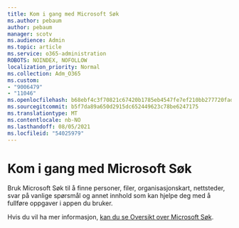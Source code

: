 ```yaml
---
title: Kom i gang med Microsoft Søk
ms.author: pebaum
author: pebaum
manager: scotv
ms.audience: Admin
ms.topic: article
ms.service: o365-administration
ROBOTS: NOINDEX, NOFOLLOW
localization_priority: Normal
ms.collection: Adm_O365
ms.custom:
- "9006479"
- "11046"
ms.openlocfilehash: b68ebf4c3f70821c67420b1785eb4547fe7ef210bb277720fadc26309872467e
ms.sourcegitcommit: b5f7da89a650d2915dc652449623c78be6247175
ms.translationtype: MT
ms.contentlocale: nb-NO
ms.lasthandoff: 08/05/2021
ms.locfileid: "54025979"
---
```

# <a name="get-started-with-microsoft-search"></a>Kom i gang med Microsoft Søk

Bruk Microsoft Søk til å finne personer, filer, organisasjonskart, nettsteder, svar på vanlige spørsmål og annet innhold som kan hjelpe deg med å fullføre oppgaver i appen du bruker.

Hvis du vil ha mer informasjon, [kan du se Oversikt over Microsoft Søk](https://go.microsoft.com/fwlink/?linkid=2157644).
